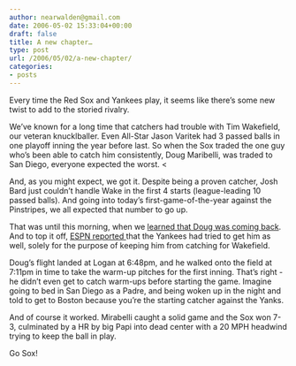 ```yaml
---
author: nearwalden@gmail.com
date: 2006-05-02 15:33:04+00:00
draft: false
title: A new chapter…
type: post
url: /2006/05/02/a-new-chapter/
categories:
- posts
---
```


Every time the Red Sox and Yankees play, it seems like there’s some new twist to add to the storied rivalry.





We’ve known for a long time that catchers had trouble with Tim Wakefield, our veteran knucklballer. Even All-Star Jason Varitek had 3 passed balls in one playoff inning the year before last. So when the Sox traded the one guy who’s been able to catch him consistently, Doug Maribelli, was traded to San Diego, everyone expected the worst. <





And, as you might expect, we got it. Despite being a proven catcher, Josh Bard just couldn’t handle Wake in the first 4 starts (league-leading 10 passed balls). And going into today’s first-game-of-the-year against the Pinstripes, we all expected that number to go up.





That was until this morning, when we [learned that Doug was coming back](http://sports.espn.go.com/mlb/news/story?id=2428645). And to top it off, [ESPN reported ](http://sports.espn.go.com/mlb/news/story?id=2428645) that the Yankees had tried to get him as well, solely for the purpose of keeping him from catching for Wakefield.





Doug’s flight landed at Logan at 6:48pm, and he walked onto the field at 7:11pm in time to take the warm-up pitches for the first inning. That’s right - he didn’t even get to catch warm-ups before starting the game. Imagine going to bed in San Diego as a Padre, and being woken up in the night and told to get to Boston because you’re the starting catcher against the Yanks.





And of course it worked. Mirabelli caught a solid game and the Sox won 7-3, culminated by a HR by big Papi into dead center with a 20 MPH headwind trying to keep the ball in play.





Go Sox!



